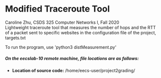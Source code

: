 # Modified Traceroute Tool
Caroline Zhu, CSDS 325 Computer Networks I, Fall 2020\
Lightweight traceroute tool that measures the number of hops and the RTT of a packet sent to specific websites in the configuration file of the project, targets.txt

To run the program, use 'python3 distMeasurement.py'

##### On the eecslab-10 remote machine, file locations are as follows:
- **Location of source code:** /home/eecs-user/project2grading/
